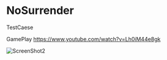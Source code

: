 # NoSurrender
TestCaese

GamePlay
https://www.youtube.com/watch?v=Lh0iM44e8gk

![ScreenShot2](https://github.com/emirYarici/NoSurrender/assets/70836855/025b4e4e-7826-4e58-be62-5b0665cc79be)

